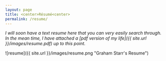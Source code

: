 ```yaml
---
layout: page
title: <center>Résumé<center>
permalink: /resume/
---
```


*I will soon have a text resume here that you can very easily search through. In the mean time, I have attached a [pdf version of my life]({{ site.url }}/images/resume.pdf) up to this point.*

![resume]({{ site.url }}/images/resume.png "Graham Starr's Resume")
